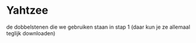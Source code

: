 # Yahtzee
de dobbelstenen die we gebruiken staan in stap 1 (daar kun je ze allemaal teglijk downloaden)
